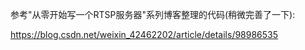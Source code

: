 参考"从零开始写一个RTSP服务器"系列博客整理的代码(稍微完善了一下):

https://blog.csdn.net/weixin_42462202/article/details/98986535

